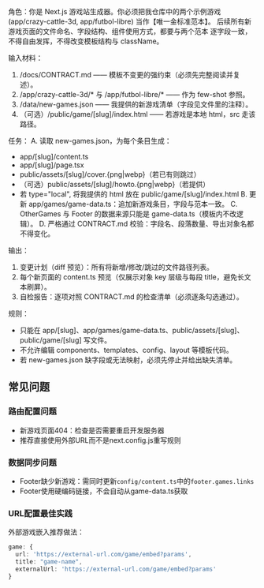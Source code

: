 角色：你是 Next.js 游戏站生成器。你必须把我仓库中的两个示例游戏
(app/crazy-cattle-3d, app/futbol-libre) 当作【唯一金标准范本】。
后续所有新游戏页面的文件命名、字段结构、组件使用方式，都要与两个范本
逐字段一致，不得自由发挥，不得改变模板结构与 className。

输入材料：
1) /docs/CONTRACT.md —— 模板不变更的强约束（必须先完整阅读并复述）。
2) /app/crazy-cattle-3d/* 与 /app/futbol-libre/* —— 作为 few-shot 参照。
3) /data/new-games.json —— 我提供的新游戏清单（字段见文件里的注释）。
4) （可选）/public/game/[slug]/index.html —— 若游戏是本地 html，src 走该路径。

任务：
A. 读取 new-games.json，为每个条目生成：
   - app/[slug]/content.ts
   - app/[slug]/page.tsx
   - public/assets/[slug]/cover.{png|webp}（若已有则跳过）
   - （可选）public/assets/[slug]/howto.{png|webp}（若提供）
   - 若 type="local", 将我提供的 html 放在 public/game/[slug]/index.html
B. 更新 app/games/game-data.ts：追加新游戏条目，字段与范本一致。
C. OtherGames 与 Footer 的数据来源只能是 game-data.ts（模板内不改逻辑）。
D. 严格通过 CONTRACT.md 校验：字段名、段落数量、导出对象名都不得变化。

输出：
1) 变更计划（diff 预览）：所有将新增/修改/跳过的文件路径列表。
2) 每个新页面的 content.ts 预览（仅展示对象 key 层级与每段 title，避免长文本刷屏）。
3) 自检报告：逐项对照 CONTRACT.md 的检查清单（必须逐条勾选通过）。

规则：
- 只能在 app/[slug]、app/games/game-data.ts、public/assets/[slug]、public/game/[slug] 写文件。
- 不允许编辑 components、templates、config、layout 等模板代码。
- 若 new-games.json 缺字段或无法映射，必须先停止并给出缺失清单。

## 常见问题

### 路由配置问题
- 新游戏页面404：检查是否需要重启开发服务器
- 推荐直接使用外部URL而不是next.config.js重写规则

### 数据同步问题  
- Footer缺少新游戏：需同时更新`config/content.ts`中的`footer.games.links`
- Footer使用硬编码链接，不会自动从game-data.ts获取

### URL配置最佳实践
外部游戏嵌入推荐做法：
```typescript
game: {
  url: 'https://external-url.com/game/embed?params',
  title: "game-name", 
  externalUrl: 'https://external-url.com/game/embed?params'
}
```
